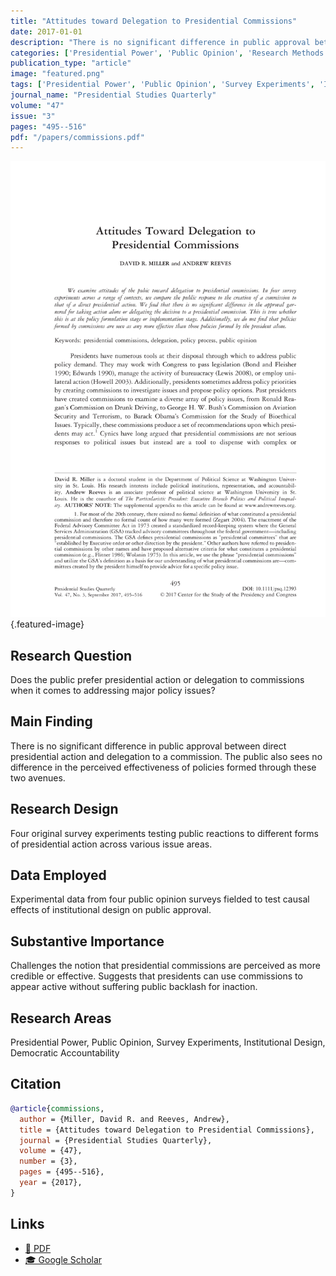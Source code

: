 ```yaml
---
title: "Attitudes toward Delegation to Presidential Commissions"
date: 2017-01-01
description: "There is no significant difference in public approval between direct presidential action and delegation to a commission. The public also sees no difference in the perceived effectiveness of policies formed through these two avenues."
categories: ['Presidential Power', 'Public Opinion', 'Research Methods', 'Institutional Design', 'Democratic Accountability']
publication_type: "article"
image: "featured.png"
tags: ['Presidential Power', 'Public Opinion', 'Survey Experiments', 'Institutional Design', 'Democratic Accountability']
journal_name: "Presidential Studies Quarterly"
volume: "47"
issue: "3"
pages: "495--516"
pdf: "/papers/commissions.pdf"
---
```


![Featured image](featured.png){.featured-image}

## Research Question

Does the public prefer presidential action or delegation to commissions when it comes to addressing major policy issues?

## Main Finding

There is no significant difference in public approval between direct presidential action and delegation to a commission. The public also sees no difference in the perceived effectiveness of policies formed through these two avenues.

## Research Design

Four original survey experiments testing public reactions to different forms of presidential action across various issue areas.

## Data Employed

Experimental data from four public opinion surveys fielded to test causal effects of institutional design on public approval.

## Substantive Importance

Challenges the notion that presidential commissions are perceived as more credible or effective. Suggests that presidents can use commissions to appear active without suffering public backlash for inaction.

## Research Areas

Presidential Power, Public Opinion, Survey Experiments, Institutional Design, Democratic Accountability

## Citation

```bibtex
@article{commissions,
  author = {Miller, David R. and Reeves, Andrew},
  title = {Attitudes toward Delegation to Presidential Commissions},
  journal = {Presidential Studies Quarterly},
  volume = {47},
  number = {3},
  pages = {495--516},
  year = {2017},
}
```

## Links

- [📄 PDF](/papers/commissions.pdf)
- [🎓 Google Scholar](https://scholar.google.com/scholar?q=Attitudes%20toward%20Delegation%20to%20Presidential%20Commissions)